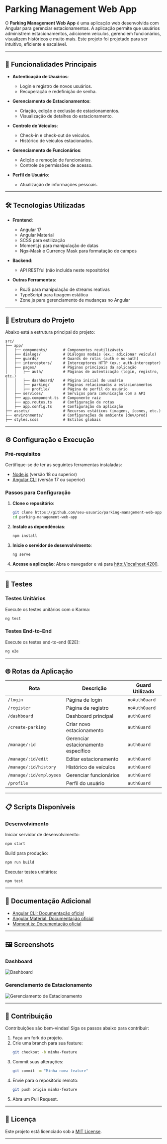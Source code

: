 # Parking Management Web App

O **Parking Management Web App** é uma aplicação web desenvolvida com Angular para gerenciar estacionamentos. A aplicação permite que usuários administrem estacionamentos, adicionem veículos, gerenciem funcionários, visualizem históricos e muito mais. Este projeto foi projetado para ser intuitivo, eficiente e escalável.

---

## 🚀 Funcionalidades Principais

- **Autenticação de Usuários**:
  - Login e registro de novos usuários.
  - Recuperação e redefinição de senha.

- **Gerenciamento de Estacionamentos**:
  - Criação, edição e exclusão de estacionamentos.
  - Visualização de detalhes do estacionamento.

- **Controle de Veículos**:
  - Check-in e check-out de veículos.
  - Histórico de veículos estacionados.

- **Gerenciamento de Funcionários**:
  - Adição e remoção de funcionários.
  - Controle de permissões de acesso.

- **Perfil do Usuário**:
  - Atualização de informações pessoais.

---

## 🛠️ Tecnologias Utilizadas

- **Frontend**:
  - Angular 17
  - Angular Material
  - SCSS para estilização
  - Moment.js para manipulação de datas
  - Ngx-Mask e Currency Mask para formatação de campos

- **Backend**:
  - API RESTful (não incluída neste repositório)

- **Outras Ferramentas**:
  - RxJS para manipulação de streams reativas
  - TypeScript para tipagem estática
  - Zone.js para gerenciamento de mudanças no Angular

---

## 📂 Estrutura do Projeto

Abaixo está a estrutura principal do projeto:

```
src/
├── app/
│   ├── components/       # Componentes reutilizáveis
│   ├── dialogs/          # Diálogos modais (ex.: adicionar veículo)
│   ├── guards/           # Guards de rotas (auth e no-auth)
│   ├── interceptors/     # Interceptores HTTP (ex.: auth-interceptor)
│   ├── pages/            # Páginas principais da aplicação
│   │   ├── auth/         # Páginas de autenticação (login, registro, etc.)
│   │   ├── dashboard/    # Página inicial do usuário
│   │   ├── parking/      # Páginas relacionadas a estacionamentos
│   │   ├── profile/      # Página de perfil do usuário
│   ├── services/         # Serviços para comunicação com a API
│   ├── app.component.ts  # Componente raiz
│   ├── app.routes.ts     # Configuração de rotas
│   ├── app.config.ts     # Configuração da aplicação
├── assets/               # Recursos estáticos (imagens, ícones, etc.)
├── environments/         # Configurações de ambiente (dev/prod)
├── styles.scss           # Estilos globais
```

---

## ⚙️ Configuração e Execução

### Pré-requisitos

Certifique-se de ter as seguintes ferramentas instaladas:

- [Node.js](https://nodejs.org/) (versão 18 ou superior)
- [Angular CLI](https://angular.io/cli) (versão 17 ou superior)

### Passos para Configuração

1. **Clone o repositório**:
   ```bash
   git clone https://github.com/seu-usuario/parking-management-web-app.git
   cd parking-management-web-app
   ```

2. **Instale as dependências**:
   ```bash
   npm install
   ```

3. **Inicie o servidor de desenvolvimento**:
   ```bash
   ng serve
   ```

4. **Acesse a aplicação**: Abra o navegador e vá para [http://localhost:4200](http://localhost:4200).

---

## 🧪 Testes

### Testes Unitários

Execute os testes unitários com o Karma:
```bash
ng test
```

### Testes End-to-End

Execute os testes end-to-end (E2E):
```bash
ng e2e
```

---

## 🌐 Rotas da Aplicação

| Rota                  | Descrição                              | Guard Utilizado |
|-----------------------|----------------------------------------|-----------------|
| `/login`              | Página de login                       | `noAuthGuard`   |
| `/register`           | Página de registro                    | `noAuthGuard`   |
| `/dashboard`          | Dashboard principal                   | `authGuard`     |
| `/create-parking`     | Criar novo estacionamento              | `authGuard`     |
| `/manage/:id`         | Gerenciar estacionamento específico    | `authGuard`     |
| `/manage/:id/edit`    | Editar estacionamento                  | `authGuard`     |
| `/manage/:id/history` | Histórico de veículos                  | `authGuard`     |
| `/manage/:id/employees` | Gerenciar funcionários               | `authGuard`     |
| `/profile`            | Perfil do usuário                     | `authGuard`     |

---

## 📋 Scripts Disponíveis

### Desenvolvimento

Iniciar servidor de desenvolvimento:
```bash
npm start
```

Build para produção:
```bash
npm run build
```

Executar testes unitários:
```bash
npm test
```

---

## 📖 Documentação Adicional

- [Angular CLI: Documentação oficial](https://angular.io/cli)
- [Angular Material: Documentação oficial](https://material.angular.io/)
- [Moment.js: Documentação oficial](https://momentjs.com/)

---

## 🖼️ Screenshots

### Dashboard
<img alt="Dashboard" src="https://via.placeholder.com/800x400?text=Dashboard">

### Gerenciamento de Estacionamento
<img alt="Gerenciamento de Estacionamento" src="https://via.placeholder.com/800x400?text=Gerenciamento+de+Estacionamento">

---

## 🤝 Contribuição

Contribuições são bem-vindas! Siga os passos abaixo para contribuir:

1. Faça um fork do projeto.
2. Crie uma branch para sua feature:
   ```bash
   git checkout -b minha-feature
   ```
3. Commit suas alterações:
   ```bash
   git commit -m "Minha nova feature"
   ```
4. Envie para o repositório remoto:
   ```bash
   git push origin minha-feature
   ```
5. Abra um Pull Request.

---

## 📝 Licença

Este projeto está licenciado sob a [MIT License](LICENSE).

---